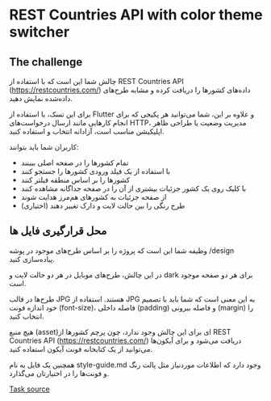 # REST Countries API with color theme switcher

## The challenge

چالش شما این است که با استفاده از REST Countries API (https://restcountries.com/) داده‌های کشورها را دریافت کرده و مشابه طرح‌های داده‌شده نمایش دهید.

برای این تسک، با استفاده از Flutter و علاوه بر این، شما می‌توانید هر پکیجی که برای انجام کارهایی مانند ارسال درخواست‌های HTTP، مدیریت وضعیت یا طراحی ظاهر اپلیکیشن مناسب است، آزادانه انتخاب و استفاده کنید.

کاربران شما باید بتوانند:

- تمام کشورها را در صفحه اصلی ببینند
- با استفاده از یک فیلد ورودی کشورها را جستجو کنند
- کشورها را بر اساس منطقه فیلتر کنند
- با کلیک روی یک کشور جزئیات بیشتری از آن را در صفحه جداگانه مشاهده کنند
- از صفحه جزئیات به کشورهای هم‌مرز هدایت شوند
- طرح رنگی را بین حالت لایت و دارک تغییر دهند (اختیاری)


## محل قرارگیری فایل ها

وظیفه شما این است که پروژه را بر اساس طرح‌های موجود در پوشه /design پیاده‌سازی کنید.

در این چالش، طرح‌های موبایل در هر دو حالت لایت و dark برای هر دو صفحه موجود است.

طرح‌ها در قالب JPG  هستند. استفاده از JPG به این معنی است که شما باید با تصمیم خود اندازه فونت (font-size)، فاصله داخلی (padding) و فاصله بیرونی (margin) را انتخاب کنید.

هیچ منبع (asset)‌ای برای این چالش وجود ندارد، چون پرچم کشورها از REST Countries API (https://restcountries.com/) دریافت می‌شود و برای آیکون‌ها می‌توانید از یک کتابخانه فونت آیکون استفاده کنید.

همچنین یک فایل به نام style-guide.md وجود دارد که اطلاعات موردنیاز مثل پالت رنگ و فونت‌ها را در اختیارتان می‌گذارد.

[Task source](https://www.frontendmentor.io/challenges/rest-countries-api-with-color-theme-switcher-5cacc469fec04111f7b848ca)